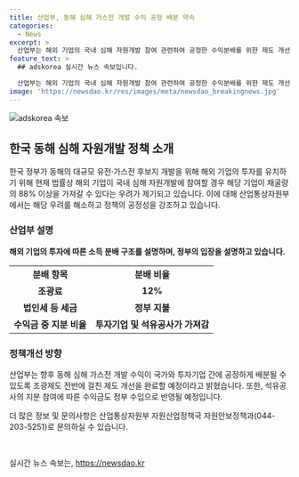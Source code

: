```yaml
---
title: 산업부, 동해 심해 가스전 개발 수익 공정 배분 약속
categories:
  - News
excerpt: >
  산업부는 해외 기업의 국내 심해 자원개발 참여 관련하여 공정한 수익분배를 위한 제도 개선을 완료했다고 밝혔다. 기존에 보도된 88%의 수익금을 가져간다는 주장은 사실과 다르며, 투자기업은 조광료 이외에도 세금과 운영비를 납부해야 하며, 석유공사의 지분 참여도 고려된다고 설명했다. 석유공사가 50% 지분 참여 시에도 최종 수익금의 50%를 가져갈 수 있다고 강조했다. 공정하고 투명한 조광제도를 위해 앞으로 제도 개선을 이어가겠다고 전했다.
feature_text: >
  ## adskorea 실시간 뉴스 속보입니다.

  산업부는 해외 기업의 국내 심해 자원개발 참여 관련하여 공정한 수익분배를 위한 제도 개선을 완료했다고 밝혔다. 기존에 보도된 88%의 수익금을 가져간다는 주장은 사실과 다르며, 투자기업은 조광료 이외에도 세금과 운영비를 납부해야 하며, 석유공사의 지분 참여도 고려된다고 설명했다. 석유공사가 50% 지분 참여 시에도 최종 수익금의 50%를 가져갈 수 있다고 강조했다. 공정하고 투명한 조광제도를 위해 앞으로 제도 개선을 이어가겠다고 전했다.
image: 'https://newsdao.kr/res/images/meta/newsdao_breakingnews.jpg'
---
```


<p><img src="https://newsdao.kr/res/images/meta/newsdao_breakingnews.jpg" alt="adskorea 속보" /></p>

<h2 data-ke-size="size26">한국 동해 심해 자원개발 정책 소개</h2>

<p data-ke-size="size16">한국 정부가 동해의 대규모 유전·가스전 후보지 개발을 위해 해외 기업의 투자를 유치하기 위해 현재 법률상 해외 기업이 국내 심해 자원개발에 참여할 경우 해당 기업이 채굴량의 88% 이상을 가져갈 수 있다는 우려가 제기되고 있습니다. 이에 대해 산업통상자원부에서는 해당 우려를 해소하고 정책의 공정성을 강조하고 있습니다.</p>

<h3><b>산업부 설명</b></h3>

<p data-ke-size="size16"><b>해외 기업의 투자에 따른 소득 분배 구조를 설명하며, 정부의 입장을 설명하고 있습니다.</b></p>

<table>
  <tr>
    <td style="text-align: center; height: 17px;"><b>분배 항목</b></td>
    <td style="text-align: center; height: 17px;"><b>분배 비율</b></td>
  </tr>
  <tr>
    <td style="text-align: center; height: 17px;"><b>조광료</b></td>
    <td style="text-align: center; height: 17px;"><b>12%</b></td>
  </tr>
  <tr>
    <td style="text-align: center; height: 17px;"><b>법인세 등 세금</b></td>
    <td style="text-align: center; height: 17px;"><b>정부 지불</b></td>
  </tr>
  <tr>
    <td style="text-align: center; height: 17px;"><b>수익금 중 지분 비율</b></td>
    <td style="text-align: center; height: 17px;"><b>투자기업 및 석유공사가 가져감</b></td>
  </tr>
</table>

<h3><b>정책개선 방향</b></h3>

<p data-ke-size="size16">산업부는 향후 동해 심해 가스전 개발 수익이 국가와 투자기업 간에 공정하게 배분될 수 있도록 조광제도 전반에 걸친 제도 개선을 완료할 예정이라고 밝혔습니다. 또한, 석유공사의 지분 참여에 따른 수익금도 정부 수입으로 반영될 예정입니다.</p>

<p data-ke-size="size16">더 많은 정보 및 문의사항은 산업통상자원부 자원산업정책국 자원안보정책과(044-203-5251)로 문의하실 수 있습니다.</p>

<p data-ke-size="size16">&nbsp;</p>
실시간 뉴스 속보는, <a href="https://newsdao.kr" rel="dofollow">https://newsdao.kr</a>


